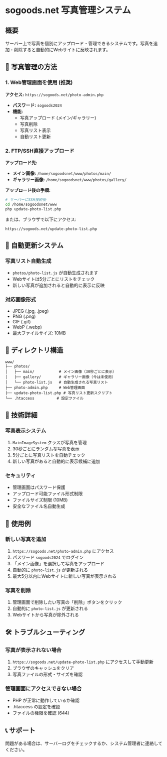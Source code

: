 # sogoods.net 写真管理システム

## 概要
サーバー上で写真を個別にアップロード・管理できるシステムです。写真を追加・削除すると自動的にWebサイトに反映されます。

## 📸 写真管理の方法

### 1. Web管理画面を使用 (推奨)
**アクセス:** `https://sogoods.net/photo-admin.php`
- **パスワード:** `sogoods2024`
- **機能:**
  - 写真アップロード (メイン/ギャラリー)
  - 写真削除
  - 写真リスト表示
  - 自動リスト更新

### 2. FTP/SSH直接アップロード
**アップロード先:**
- **メイン画像:** `/home/sogoodsnet/www/photos/main/`
- **ギャラリー画像:** `/home/sogoodsnet/www/photos/gallery/`

**アップロード後の手順:**
```bash
# サーバーにSSH接続後
cd /home/sogoodsnet/www
php update-photo-list.php
```

または、ブラウザで以下にアクセス:
```
https://sogoods.net/update-photo-list.php
```

## 🔄 自動更新システム

### 写真リスト自動生成
- `photos/photo-list.js` が自動生成されます
- Webサイトは5分ごとにリストをチェック
- 新しい写真が追加されると自動的に表示に反映

### 対応画像形式
- JPEG (.jpg, .jpeg)
- PNG (.png)  
- GIF (.gif)
- WebP (.webp)
- 最大ファイルサイズ: 10MB

## 📁 ディレクトリ構造
```
www/
├── photos/
│   ├── main/           # メイン画像（30秒ごとに表示）
│   ├── gallery/        # ギャラリー画像（今は未使用）
│   └── photo-list.js   # 自動生成される写真リスト
├── photo-admin.php     # Web管理画面
├── update-photo-list.php # 写真リスト更新スクリプト
└── .htaccess          # 設定ファイル
```

## 🔧 技術詳細

### 写真表示システム
1. `MainImageSystem` クラスが写真を管理
2. 30秒ごとにランダムな写真を表示
3. 5分ごとに写真リストを自動チェック
4. 新しい写真があると自動的に表示候補に追加

### セキュリティ
- 管理画面はパスワード保護
- アップロード可能ファイル形式制限
- ファイルサイズ制限 (10MB)
- 安全なファイル名自動生成

## 🚀 使用例

### 新しい写真を追加
1. `https://sogoods.net/photo-admin.php` にアクセス
2. パスワード `sogoods2024` でログイン
3. 「メイン画像」を選択して写真をアップロード
4. 自動的に `photo-list.js` が更新される
5. 最大5分以内にWebサイトに新しい写真が表示される

### 写真を削除
1. 管理画面で削除したい写真の「削除」ボタンをクリック
2. 自動的に `photo-list.js` が更新される
3. Webサイトから写真が除外される

## 🛠️ トラブルシューティング

### 写真が表示されない場合
1. `https://sogoods.net/update-photo-list.php` にアクセスして手動更新
2. ブラウザのキャッシュをクリア
3. 写真ファイルの形式・サイズを確認

### 管理画面にアクセスできない場合
- PHP が正常に動作しているか確認
- .htaccess の設定を確認
- ファイルの権限を確認 (644)

## 📞 サポート
問題がある場合は、サーバーログをチェックするか、システム管理者に連絡してください。